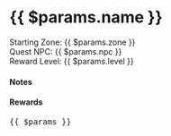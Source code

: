 ---
---
<script setup>
//import { useData } from 'vitepress'

//const { page } = useData()
</script>

<h1>{{ $params.name }}</h1>
  <p class="bok-text-2">
    Starting Zone: {{ $params.zone }}<br />
    Quest NPC: {{ $params.npc }}<br />
    Reward Level: {{ $params.level }}<br />
  </p>
    
  <h4>Notes</h4>
  
  <!-- @content -->

  <h4>Rewards</h4>
    <template v-for="(value) in $params.rewards">
      <div v-if="value">
        <ImageLink path="items/" :name="value" :alt="$params.Name" />
      </div>
    </template>

<pre>{{ $params }}</pre>
<!-- <pre>{{ page }}</pre> -->

<style>
</style>
